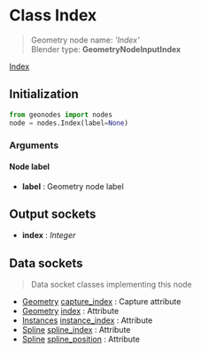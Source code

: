 
# Class Index

> Geometry node name: _'Index'_<br>Blender type:  **GeometryNodeInputIndex**


[Index](/docs/index.md)

## Initialization


```python
from geonodes import nodes
node = nodes.Index(label=None)
```


### Arguments


#### Node label



- **label** : Geometry node label



## Output sockets



- **index** : _Integer_



## Data sockets

> Data socket classes implementing this node




- [Geometry](../sockets/Geometry.md) [capture_index](../sockets/Geometry.md#capture_index) : Capture attribute
- [Geometry](../sockets/Geometry.md) [index](../sockets/Geometry.md#index) : Attribute
- [Instances](../sockets/Instances.md) [instance_index](../sockets/Instances.md#instance_index) : Attribute
- [Spline](../sockets/Spline.md) [spline_index](../sockets/Spline.md#spline_index) : Attribute
- [Spline](../sockets/Spline.md) [spline_position](../sockets/Spline.md#spline_position) : Attribute


